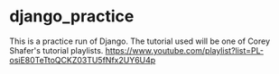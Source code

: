 # django_practice
This is a practice run of Django. The tutorial used will be one of Corey Shafer's tutorial playlists. https://www.youtube.com/playlist?list=PL-osiE80TeTtoQCKZ03TU5fNfx2UY6U4p
